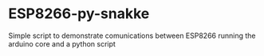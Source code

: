 # ESP8266-py-snakke
Simple script to demonstrate comunications between ESP8266 running the arduino core and a python script
